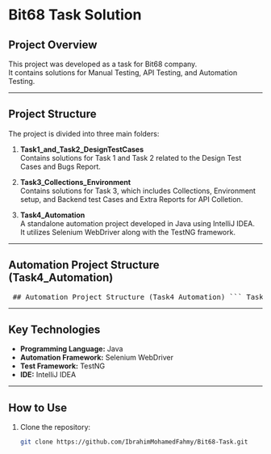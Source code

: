 # Bit68 Task Solution

## Project Overview
This project was developed as a task for Bit68 company.  
It contains solutions for Manual Testing, API Testing, and Automation Testing.

---

## Project Structure

The project is divided into three main folders:

1. **Task1_and_Task2_DesignTestCases**  
   Contains solutions for Task 1 and Task 2 related to the Design Test Cases and Bugs Report.

2. **Task3_Collections_Environment**  
   Contains solutions for Task 3, which includes Collections, Environment setup, and Backend test Cases and Extra Reports for API Colletion.

3. **Task4_Automation**  
   A standalone automation project developed in Java using IntelliJ IDEA.  
   It utilizes Selenium WebDriver along with the TestNG framework.

---
## Automation Project Structure (Task4_Automation)

<pre> ## Automation Project Structure (Task4_Automation) ``` Task4_Automation/ │ ├── src/ │ ├── main/ │ │ └── java/ │ │ └── pageobjects/ # Page Object Model classes representing UI pages │ │ └── test/ │ └── java/ │ ├── setup/ # Configuration and setup classes (e.g., WebDriver setup) │ └── testcases/ # Test classes implementing test scenarios for features │ ├── testng.xml # TestNG suite configuration file ├── pom.xml # Maven build file └── README.md # Project documentation ``` </pre>

---

## Key Technologies

- **Programming Language:** Java  
- **Automation Framework:** Selenium WebDriver  
- **Test Framework:** TestNG  
- **IDE:** IntelliJ IDEA  

---

## How to Use

1. Clone the repository:

   ```bash
   git clone https://github.com/IbrahimMohamedFahmy/Bit68-Task.git




